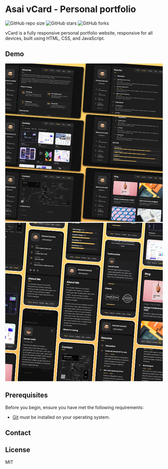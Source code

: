 # Asai vCard - Personal portfolio

![GitHub repo size](https://img.shields.io/github/repo-size/ahmadsyaifuddin-99/asai-portfolio-vcard)
![GitHub stars](https://img.shields.io/github/stars/ahmadsyaifuddin-99/asai-portfolio-vcard?style=social)
![GitHub forks](https://img.shields.io/github/forks/ahmadsyaifuddin-99/asai-portfolio-vcard?style=social)


vCard is a fully responsive personal portfolio website, responsive for all devices, built using HTML, CSS, and JavaScript.

## Demo

![vCard Desktop Demo](./website-demo-image/desktop.png "Desktop Demo")
![vCard Mobile Demo](./website-demo-image/mobile.png "Mobile Demo")

## Prerequisites

Before you begin, ensure you have met the following requirements:

* [Git](https://git-scm.com/downloads "Download Git") must be installed on your operating system.

<!-- ## Installing vCard

To install **vCard**, follow these steps:

Linux and macOS:

```bash
sudo git clone https://github.com/codewithsadee/vcard-personal-portfolio.git
```

Windows:

```bash
git clone https://github.com/codewithsadee/vcard-personal-portfolio.git
``` -->

## Contact


## License

MIT
 